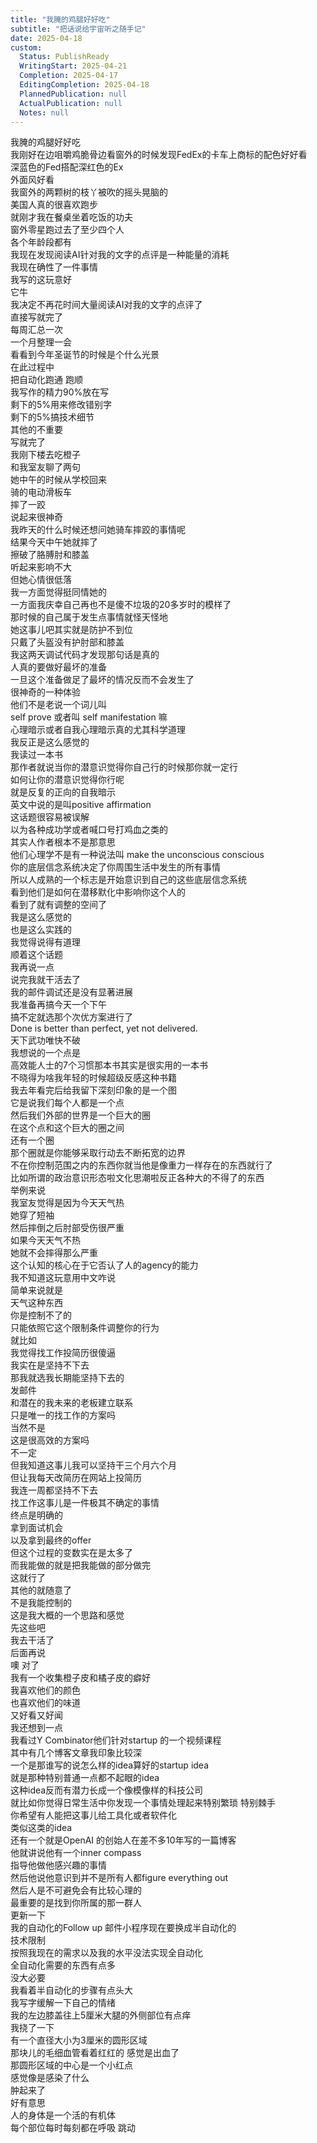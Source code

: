 ```yaml
---
title: "我腌的鸡腿好好吃"
subtitle: "把话说给宇宙听之随手记"
date: 2025-04-18
custom:
  Status: PublishReady
  WritingStart: 2025-04-21
  Completion: 2025-04-17
  EditingCompletion: 2025-04-18
  PlannedPublication: null
  ActualPublication: null
  Notes: null
---    
```

我腌的鸡腿好好吃    
我刚好在边咀嚼鸡脆骨边看窗外的时候发现FedEx的卡车上商标的配色好好看  
深蓝色的Fed搭配深红色的Ex    
外面风好看  
我窗外的两颗树的枝丫被吹的摇头晃脑的    
美国人真的很喜欢跑步  
就刚才我在餐桌坐着吃饭的功夫  
窗外零星跑过去了至少四个人  
各个年龄段都有    
我现在发现阅读AI针对我的文字的点评是一种能量的消耗  
我现在确性了一件事情  
我写的这玩意好  
它牛  
我决定不再花时间大量阅读AI对我的文字的点评了  
直接写就完了    
每周汇总一次  
一个月整理一会  
看看到今年圣诞节的时候是个什么光景  
在此过程中  
把自动化跑通 跑顺  
我写作的精力90%放在写  
剩下的5%用来修改错别字  
剩下的5%搞技术细节  
其他的不重要  
写就完了    
我刚下楼去吃橙子  
和我室友聊了两句  
她中午的时候从学校回来  
骑的电动滑板车  
摔了一跤  
说起来很神奇  
我昨天的什么时候还想问她骑车摔跤的事情呢  
结果今天中午她就摔了    
擦破了胳膊肘和膝盖  
听起来影响不大  
但她心情很低落  
我一方面觉得挺同情她的  
一方面我庆幸自己再也不是傻不垃圾的20多岁时的模样了  
那时候的自己属于发生点事情就怪天怪地  
她这事儿吧其实就是防护不到位  
只戴了头盔没有护肘部和膝盖    
我这两天调试代码才发现那句话是真的  
人真的要做好最坏的准备  
一旦这个准备做足了最坏的情况反而不会发生了  
很神奇的一种体验    
他们不是老说一个词儿叫  
self prove 或者叫 self manifestation 嘛  
心理暗示或者自我心理暗示真的尤其科学道理  
我反正是这么感觉的     
我读过一本书  
那作者就说当你的潜意识觉得你自己行的时候那你就一定行  
如何让你的潜意识觉得你行呢  
就是反复的正向的自我暗示  
英文中说的是叫positive affirmation  
这话题很容易被误解  
以为各种成功学或者喊口号打鸡血之类的  
其实人作者根本不是那意思    
他们心理学不是有一种说法叫 make the unconscious conscious  
你的底层信念系统决定了你周围生活中发生的所有事情  
所以人成熟的一个标志是开始意识到自己的这些底层信念系统  
看到他们是如何在潜移默化中影响你这个人的  
看到了就有调整的空间了  
我是这么感觉的  
也是这么实践的  
我觉得说得有道理    
顺着这个话题  
我再说一点  
说完我就干活去了  
我的邮件调试还是没有显著进展  
我准备再搞今天一个下午  
搞不定就选那个次优方案进行了  
Done is better than perfect, yet not delivered.  
天下武功唯快不破    
我想说的一个点是  
高效能人士的7个习惯那本书其实是很实用的一本书  
不晓得为啥我年轻的时候超级反感这种书籍  
我去年看完后给我留下深刻印象的是一个图  
它是说我们每个人都是一个点  
然后我们外部的世界是一个巨大的圈  
在这个点和这个巨大的圈之间  
还有一个圈  
那个圈就是你能够采取行动去不断拓宽的边界  
不在你控制范围之内的东西你就当他是像重力一样存在的东西就行了  
比如所谓的政治意识形态啦文化思潮啦反正各种大的不得了的东西  
举例来说  
我室友觉得是因为今天天气热  
她穿了短袖  
然后摔倒之后肘部受伤很严重  
如果今天天气不热  
她就不会摔得那么严重  
这个认知的核心在于它否认了人的agency的能力  
我不知道这玩意用中文咋说  
简单来说就是  
天气这种东西  
你是控制不了的  
只能依照它这个限制条件调整你的行为    
就比如  
我觉得找工作投简历很傻逼  
我实在是坚持不下去  
那我就选我长期能坚持下去的  
发邮件  
和潜在的我未来的老板建立联系  
只是唯一的找工作的方案吗  
当然不是  
这是很高效的方案吗  
不一定  
但我知道这事儿我可以坚持干三个月六个月  
但让我每天改简历在网站上投简历  
我连一周都坚持不下去  
找工作这事儿是一件极其不确定的事情  
终点是明确的  
拿到面试机会  
以及拿到最终的offer  
但这个过程的变数实在是太多了  
而我能做的就是把我能做的部分做完  
这就行了  
其他的就随意了  
不是我能控制的    
这是我大概的一个思路和感觉  
先这些吧  
我去干活了  
后面再说    
噢 对了  
我有一个收集橙子皮和橘子皮的癖好  
我喜欢他们的颜色  
也喜欢他们的味道  
又好看又好闻    
我还想到一点  
我看过Y Combinator他们针对startup 的一个视频课程  
其中有几个博客文章我印象比较深  
一个是那谁写的说怎么样的idea算好的startup idea  
就是那种特别普通一点都不起眼的idea  
这种idea反而有潜力长成一个像模像样的科技公司  
就比如你觉得日常生活中你发现一个事情处理起来特别繁琐 特别棘手  
你希望有人能把这事儿给工具化或者软件化  
类似这类的idea  
还有一个就是OpenAI 的创始人在差不多10年写的一篇博客  
他就讲说他有一个inner compass  
指导他做他感兴趣的事情  
然后他说他意识到并不是所有人都figure everything out  
然后人是不可避免会有比较心理的  
最重要的是找到你所属的那一群人    
更新一下  
我的自动化的Follow up 邮件小程序现在要换成半自动化的  
技术限制  
按照我现在的需求以及我的水平没法实现全自动化  
全自动化需要的东西有点多  
没大必要  
我看着半自动化的步骤有点头大  
我写字缓解一下自己的情绪    
我的左边膝盖往上5厘米大腿的外侧部位有点痒  
我挠了一下  
有一个直径大小为3厘米的圆形区域  
那块儿的毛细血管看着红红的 感觉是出血了  
那圆形区域的中心是一个小红点  
感觉像是感染了什么  
肿起来了  
好有意思  
人的身体是一个活的有机体  
每个部位每时每刻都在呼吸 跳动     

